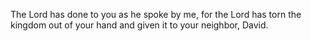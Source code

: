 The Lord has done to you as he spoke by me, for the Lord has torn the kingdom out of your hand and given it to your neighbor, David.
